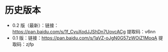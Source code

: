 # 历史版本

- 0.2 版（最新）：链接：https://pan.baidu.com/s/1f_CvuXodJJShDn7UovcACg 提取码：v6nn
- 0.1 版：链接：https://pan.baidu.com/s/1aVZ-oJgN0G57zWOiZ1MoqA 提取码：zjfp

